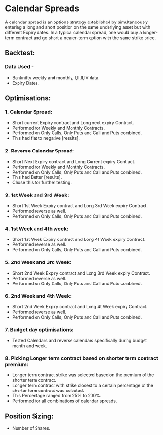 # Calendar Spreads
A calendar spread is an options strategy established by simultaneously entering a long and short position on the same underlying asset but with different Expiry dates. 
In a typical calendar spread, one would buy a longer-term contract and go short a nearer-term option with the same strike price.


## Backtest:

### Data Used - 
- Banknifty weekly and monthly, I,II,II,IV data.
- Expiry Dates.


## Optimisations:
### 1. Calendar Spread:
- Short current Expiry contract and Long next expiry Contract.
- Performed for Weekly and Monthly Contracts.
- Performed on Only Calls, Only Puts and Call and Puts combined.
- This had flat to negative [results].

### 2. Reverse Calendar Spread:

- Short Next Expiry contract and Long Current expiry Contract.
- Performed for Weekly and Monthly Contracts.
- Performed on Only Calls, Only Puts and Call and Puts combined.
- This had Better [results].
- Chose this for further testing.

### 3. 1st Week and 3rd Week:
- Short 1st Week Expiry contract and Long 3rd Week expiry Contract.
- Performed reverse as well.
- Performed on Only Calls, Only Puts and Call and Puts combined.

### 4. 1st Week and 4th week:
- Short 1st Week Expiry contract and Long 4t Week expiry Contract.
- Performed reverse as well.
- Performed on Only Calls, Only Puts and Call and Puts combined.

### 5. 2nd Week and 3rd Week:
- Short 2nd Week Expiry contract and Long 3rd Week expiry Contract.
- Performed reverse as well.
- Performed on Only Calls, Only Puts and Call and Puts combined.

### 6. 2nd Week and 4th Week:
- Short 2nd Week Expiry contract and Long 4t Week expiry Contract.
- Performed reverse as well.
- Performed on Only Calls, Only Puts and Call and Puts combined.

### 7. Budget day optimisations:
- Tested Calendars and reverse calendars specifically during budget month and week.

### 8. Picking Longer term contract based on shorter term contract premium:
- Longer term contract strike was selected based on the premium of the shorter term contract.
- Longer term contract with strike closest to a certain percentage of the shorter term contract was selected.
- This Percentage ranged from 25% to 200%.
- Performed for all combinations of calendar spreads.

## Position Sizing:
- Number of Shares.
